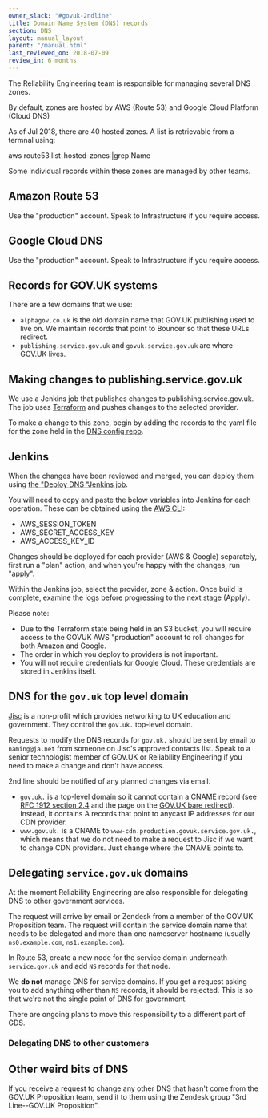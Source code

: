 ```yaml
---
owner_slack: "#govuk-2ndline"
title: Domain Name System (DNS) records
section: DNS
layout: manual_layout
parent: "/manual.html"
last_reviewed_on: 2018-07-09
review_in: 6 months
---
```


The Reliability Engineering team is responsible for managing several DNS zones.

By default, zones are hosted by AWS (Route 53) and Google Cloud Platform (Cloud DNS)

As of Jul 2018, there are 40 hosted zones. A list is retrievable from a termnal using:

  aws route53 list-hosted-zones |grep Name

Some individual records within these zones are managed by other teams.

## Amazon Route 53

Use the "production" account. Speak to Infrastructure if you require access.

## Google Cloud DNS

Use the "production" account. Speak to Infrastructure if you require access.

## Records for GOV.UK systems

There are a few domains that we use:

- `alphagov.co.uk` is the old domain name that GOV.UK publishing used to live on.
  We maintain records that point to Bouncer so that these URLs redirect.
- `publishing.service.gov.uk` and `govuk.service.gov.uk` are where GOV.UK lives.

## Making changes to publishing.service.gov.uk

We use a Jenkins job that publishes changes to publishing.service.gov.uk. The
job uses [Terraform](https://www.terraform.io/) and pushes changes to the
selected provider.

To make a change to this zone, begin by adding the records to the yaml file for
the zone held in the [DNS config repo](https://github.com/alphagov/govuk-dns-config).

## Jenkins

When the changes have been reviewed and merged, you can deploy them using [the
"Deploy DNS "Jenkins job](https://deploy.publishing.service.gov.uk/job/Deploy_DNS/).

You will need to copy and paste the below variables into Jenkins for each operation.
These can be obtained using the [AWS CLI](user-management-in-aws.html#exporting-credentials-to-environment):

- AWS_SESSION_TOKEN
- AWS_SECRET_ACCESS_KEY
- AWS_ACCESS_KEY_ID

Changes should be deployed for each provider (AWS & Google) separately, first
run a "plan" action, and when you're happy with the changes, run "apply".

Within the Jenkins job, select the provider, zone & action. Once build is complete,
examine the logs before progressing to the next stage (Apply).

Please note:

- Due to the Terraform state being held in an S3 bucket, you
will require access to the GOVUK AWS "production" account to roll changes for
both Amazon and Google.
- The order in which you deploy to providers is not important.
- You will not require credentials for Google Cloud. These credentials are stored
in Jenkins itself.

## DNS for the `gov.uk` top level domain

[Jisc](https://www.jisc.ac.uk/) is a non-profit which provides networking to
UK education and government. They control the `gov.uk.` top-level domain.

Requests to modify the DNS records for `gov.uk.` should be sent by email to
`naming@ja.net` from someone on Jisc's approved contacts list. Speak to a
senior technologist member of GOV.UK or Reliability Engineering if you need to
make a change and don't have access.

2nd line should be notified of any planned changes via email.

- `gov.uk.` is a top-level domain so it cannot contain a CNAME record
  (see [RFC 1912 section 2.4](https://tools.ietf.org/html/rfc1912#section-2.4) and the
  page on the [GOV.UK bare redirect](govuk_bare_redirect.html)).
  Instead, it contains A records that point to anycast IP addresses for our CDN provider.
- `www.gov.uk.` is a CNAME to `www-cdn.production.govuk.service.gov.uk.`, which means that we
  do not need to make a request to Jisc if we want to change CDN providers. Just change where
  the CNAME points to.

## Delegating `service.gov.uk` domains

At the moment Reliability Engineering are also responsible for delegating DNS
to other government services.

The request will arrive by email or Zendesk from a member of the GOV.UK Proposition
team. The request will contain the service domain name that needs to be delegated and
more than one nameserver hostname (usually `ns0.example.com`, `ns1.example.com`).

In Route 53, create a new node for the service domain underneath `service.gov.uk`
and add `NS` records for that node.

We __do not__ manage DNS for service domains. If you get a request asking you to add
anything other than `NS` records, it should be rejected. This is so that we're not
the single point of DNS for government.

There are ongoing plans to move this responsibility to a different part of GDS.

### Delegating DNS to other customers

## Other weird bits of DNS

If you receive a request to change any other DNS that hasn't come from the GOV.UK
Proposition team, send it to them using the Zendesk group "3rd Line--GOV.UK Proposition".

